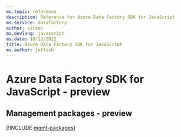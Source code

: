 ```yaml
---
ms.topic: reference
description: Reference for Azure Data Factory SDK for JavaScript
ms.service: datafactory
author: xirzec
ms.devlang: javascript
ms.data: 10/12/2022
title: Azure Data Factory SDK for JavaScript
ms.author: jeffish
---
```

# Azure Data Factory SDK for JavaScript - preview

## Management packages - preview
[!INCLUDE [mgmt-packages](data-factory-mgmt-index.md)]